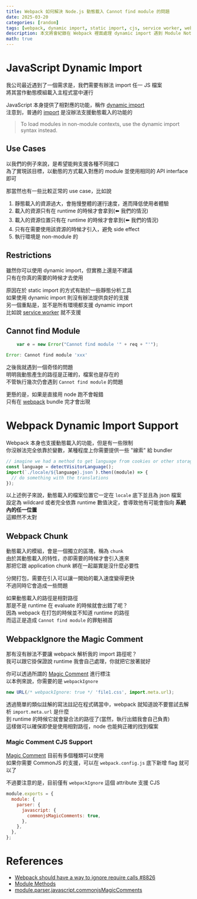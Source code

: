 ```yaml
---
title: Webpack 如何解決 Node.js 動態載入 Cannot find module 的問題
date: 2025-03-20
categories: [random]
tags: [webpack, dynamic import, static import, cjs, service worker, webpack chunk, magic comment, webpack magic comment, webpackignore]
description: 本文將會紀錄在 Webpack 裡面處理 dynamic import 遇到 Module Not Found 的問題，要如何設定 Magic Comment 使 Webpack bypass 掉字串解析
math: true
---
```


# JavaScript Dynamic Import
我公司最近遇到了一個需求是，我們需要有辦法 import 任一 JS 檔案\
將其當作動態模組載入主程式當中運行

JavaScript 本身提供了相對應的功能，稱作 [dynamic import](https://developer.mozilla.org/en-US/docs/Web/JavaScript/Reference/Operators/import)\
注意到，普通的 [import](https://developer.mozilla.org/en-US/docs/Web/JavaScript/Reference/Statements/import) 是沒辦法支援動態載入的功能的

> To load modules in non-module contexts, use the dynamic import syntax instead.

## Use Cases
以我們的例子來說，是希望能夠支援各種不同接口\
為了實現該目標，以動態的方式載入對應的 module 並使用相同的 API interface 即可

那當然也有一些比較正常的 use case，比如說
1. 靜態載入的資源過大，會拖慢整體的運行速度，進而降低使用者體驗
2. 載入的資源只有在 runtime 的時候才會拿到(:arrow_left: 我們的情況)
3. 載入的資源位置只有在 runtime 的時候才會拿到(:arrow_left: 我們的情況)
4. 只有在需要使用該資源的時候才引入，避免 side effect
5. 執行環境是 non-module 的

## Restrictions
雖然你可以使用 dynamic import，但實務上還是不建議\
只有在你真的需要的時候才去使用

原因在於 static import 的方式有助於一些靜態分析工具\
如果使用 dynamic import 則沒有辦法提供良好的支援\
另一個重點是，並不是所有環境都支援 dynamic import\
比如說 [service worker](https://developer.mozilla.org/en-US/docs/Web/API/Service_Worker_API) 就不支援

## Cannot find Module
```js
    var e = new Error("Cannot find module '" + req + "'");

Error: Cannot find module 'xxx'
```

之後我就遇到一個奇怪的問題\
明明我動態產生的路徑是正確的，檔案也是存在的\
不管執行幾次仍會遇到 `Cannot find module` 的問題

更懸的是，如果是直接用 node 跑不會報錯\
只有在 [webpack](https://webpack.js.org/) bundle 完才會出現

# Webpack Dynamic Import Support
Webpack 本身也支援動態載入的功能，但是有一些限制\
你沒辦法完全依靠於變數，某種程度上你需要提供一些 "線索" 給 bundler

```js
// imagine we had a method to get language from cookies or other storage
const language = detectVisitorLanguage();
import(`./locale/${language}.json`).then((module) => {
  // do something with the translations
});
```

以上述例子來說，動態載入的檔案位置它一定在 `locale` 底下並且為 json 檔案\
設定為 wildcard 或者完全依靠 runtime 數值決定，會導致他有可能會指向 **系統內的任一位置**\
這顯然不太對

## Webpack Chunk
動態載入的模組，會是一個獨立的區塊，稱為 `chunk`\
由於其動態載入的特性，亦即需要的時候才會引入進來\
那把它跟 application chunk 綁在一起屬實是沒什麼必要性

分開打包，需要在引入可以讓一開始的載入速度變得更快\
不過同時它會造成一些問題

如果動態載入的路徑是相對路徑\
那是不是 runtime 在 evaluate 的時候就會出錯了呢？\
因為 webpack 在打包的時候並不知道 runtime 的路徑\
而這正是造成 `Cannot find module` 的罪魁禍首

## WebpackIgnore the Magic Comment
那有沒有辦法不要讓 webpack 解析我的 import 路徑呢？\
我可以跟它掛保證說 runtime 我會自己處理，你就把它放著就好

你可以透過所謂的 [Magic Comment](https://webpack.js.org/api/module-methods/#magic-comments) 進行標注\
以本例來說，你需要的是 `webpackIgnore`

```js
new URL(/* webpackIgnore: true */ 'file1.css', import.meta.url);
```

透過簡單的類似註解的寫法註記在程式碼當中，webpack 就知道說不要嘗試去解析 `import.meta.url` 是什麼\
到 runtime 的時候它就會變合法的路徑了(當然，執行出錯我會自己負責)\
這樣做可以確保即使是使用相對路徑，node 也能夠正確的找到檔案

### Magic Comment CJS Support
[Magic Comment](https://webpack.js.org/api/module-methods/#magic-comments) 目前有多個種類可以使用\
如果你需要 CommonJS 的支援，可以在 `webpack.config.js` 底下新增 flag 就可以了

不過要注意的是，目前僅有 `webpackIgnore` 這個 attribute 支援 CJS

```js
module.exports = {
  module: {
    parser: {
      javascript: {
        commonjsMagicComments: true,
      },
    },
  },
};
```

# References
+ [Webpack should have a way to ignore require calls #8826](https://github.com/webpack/webpack/issues/8826#issuecomment-1898353278)
+ [Module Methods](https://webpack.js.org/api/module-methods/#magic-comments)
+ [module.parser.javascript.commonjsMagicComments](https://webpack.js.org/configuration/module/#moduleparserjavascriptcommonjsmagiccomments)
